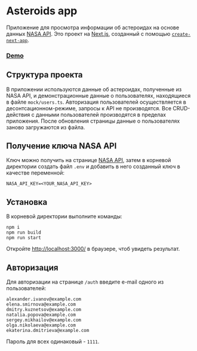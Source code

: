 # Asteroids app

Приложение для просмотра информации об астероидах на основе данных [NASA API](https://api.nasa.gov/). Это проект на [Next.js](https://nextjs.org), созданный с помощью [`create-next-app`](https://nextjs.org/docs/app/api-reference/cli/create-next-app).

### [Demo](https://asteroids-app-0e4p.onrender.com)

## Структура проекта

В приложении используются данные об астероидах, полученные из NASA API, и демонстрационные данные о пользователях, находящиеся в файле `mock/users.ts`. Авторизация пользователей осуществляется в десонтсационном-режиме, запросы к API не производятся. Все CRUD-действия с данными пользователей производятся в пределах приложения. После обновления страницы данные о пользователях заново загружаются из файла.

## Получение ключа NASA API

Ключ можно получить на странице [NASA API](https://api.nasa.gov/), затем в корневой директории создать файл `.env` и добавить в него созданный ключ в качестве переменной:

```
NASA_API_KEY=<YOUR_NASA_API_KEY>
```

## Установка

В корневой директории выполните команды:

```
npm i
npm run build
npm run start
```

Откройте [http://localhost:3000/](http://localhost:3000) в браузере, чтоб увидеть результат.

## Авторизация

Для авторизации на странице `/auth` введите e-mail одного из пользователей:

```
alexander.ivanov@example.com
elena.smirnova@example.com
dmitry.kuznetsov@example.com
natalia.popova@example.com
sergey.mikhailov@example.com
olga.nikolaeva@example.com
ekaterina.dmitrieva@example.com
```

Пароль для всех одинаковый - `1111`.
